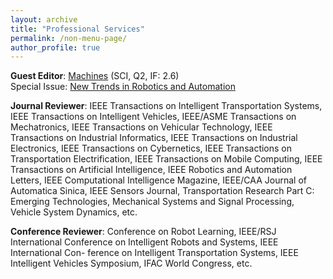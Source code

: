 ```yaml
---
layout: archive
title: "Professional Services"
permalink: /non-menu-page/
author_profile: true
---
```


**Guest Editor**: [Machines](https://www.mdpi.com/journal/machines) (SCI, Q2, IF: 2.6)<br>
Special Issue: [New Trends in Robotics and Automation](https://www.mdpi.com/journal/machines/special_issues/7DR1AL0KQ5)

**Journal Reviewer**: IEEE Transactions on Intelligent Transportation Systems, IEEE Transactions on Intelligent Vehicles, IEEE/ASME Transactions on
Mechatronics, IEEE Transactions on Vehicular Technology, IEEE Transactions on Industrial Informatics, IEEE Transactions on Industrial Electronics, IEEE
Transactions on Cybernetics, IEEE Transactions on Transportation Electrification, IEEE Transactions on Mobile Computing, IEEE Transactions on Artificial
Intelligence, IEEE Robotics and Automation Letters, IEEE Computational Intelligence Magazine, IEEE/CAA Journal of Automatica Sinica, IEEE Sensors
Journal, Transportation Research Part C: Emerging Technologies, Mechanical Systems and Signal Processing, Vehicle System Dynamics, etc.

**Conference Reviewer**: Conference on Robot Learning, IEEE/RSJ International Conference on Intelligent Robots and Systems, IEEE International Con-
ference on Intelligent Transportation Systems, IEEE Intelligent Vehicles Symposium, IFAC World Congress, etc.


